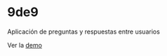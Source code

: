# 9de9
Aplicación de preguntas y respuestas entre usuarios

Ver la [demo](https://albertoapedra.github.io/9de9/)
